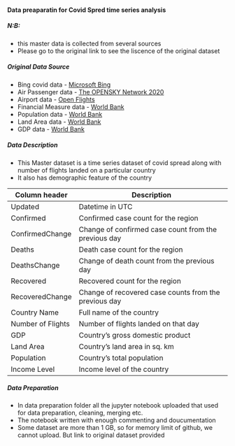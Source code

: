 #### Data preaparatin for Covid Spred time series analysis

##### N:B: 
- this master data is collected from several sources
- Please go to the original link to see the liscence of the original dataset

##### Original Data Source
- Bing covid data - [Microsoft Bing](https://github.com/microsoft/Bing-COVID-19-Data/tree/master/data)
- Air Passenger data - [The OPENSKY Network 2020](https://zenodo.org/record/4485741)
- Airport data - [Open Flights](https://openflights.org/data.html)
- Financial Measure data - [World Bank](https://datacatalog.worldbank.org/dataset/covid-19-finance-sector-related-policy-responses)
- Population data - [World Bank](https://data.worldbank.org/indicator/SP.POP.TOTL)
- Land Area data - [World Bank](https://data.worldbank.org/indicator/AG.LND.TOTL.K2)
- GDP data - [World Bank](https://data.worldbank.org/indicator/NY.GDP.MKTP.CD)

##### Data Description
- This Master dataset is a time series dataset of covid spread along with number of flights landed on a particular country
- It also has demographic feature of the country


|Column header | Description | 
|---|---|
|Updated| Datetime in UTC |
|Confirmed | Confirmed case count for the region |
|ConfirmedChange| Change of confirmed case count from the previous day |
|Deaths| Death case count for the region |
|DeathsChange| Change of death count from the previous day |
|Recovered| Recovered count for the region |
|RecoveredChange| Change of recovered case counts from the previous day |
|Country Name| Full name of the country |
|Number of Flights| Number of flights landed on that day |
|GDP | Country’s gross domestic product |
|Land Area| Country’s land area in sq. km |
|Population| Country’s total population |
|Income Level| Income level of the country|



##### Data Preparation
- In data preparation folder all the jupyter notebook uploaded that used for data preparation, cleaning, merging etc. 
- The notebook written with enough commenting and doucumentation
- Some dataset are more than 1 GB, so for memory limit of github, we cannot upload. But link to original dataset provided

